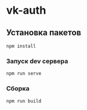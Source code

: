 # vk-auth

## Установка пакетов
```
npm install
```

### Запуск dev сервера
```
npm run serve
```

### Сборка
```
npm run build
```
